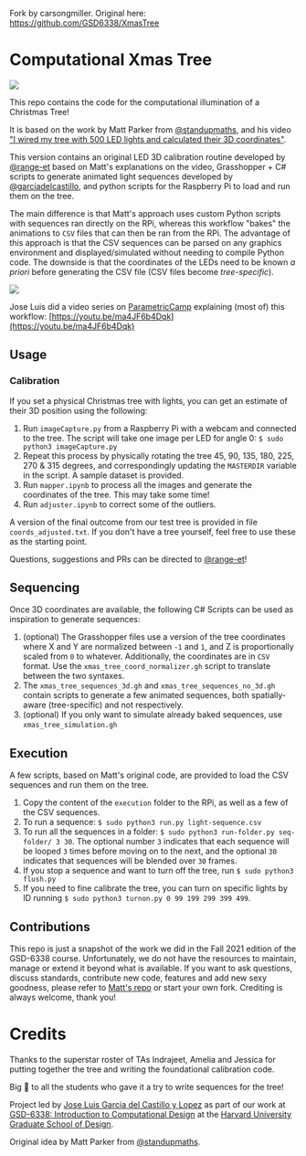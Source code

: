 Fork by carsongmiller.  Original here: https://github.com/GSD6338/XmasTree

# Computational Xmas Tree

![](assets/gsd6338.png)

This repo contains the code for the computational illumination of a Christmas Tree! 

It is based on the work by Matt Parker from [@standupmaths](https://github.com/standupmaths/), and his video ["I wired my tree with 500 LED lights and calculated their 3D coordinates"](https://www.youtube.com/watch?v=TvlpIojusBE). 

This version contains an original LED 3D calibration routine developed by [@range-et](https://github.com/range-et) based on Matt's explanations on the video, Grasshopper + C# scripts to generate animated light sequences developed by [@garciadelcastillo](https://github.com/garciadelcastillo), and python scripts for the Raspberry Pi to load and run them on the tree.

The main difference is that Matt's approach uses custom Python scripts with sequences ran directly on the RPi, whereas this workflow "bakes" the animations to `CSV` files that can then be ran from the RPi. The advantage of this approach is that the CSV sequences can be parsed on any graphics environment and displayed/simulated without needing to compile Python code. The downside is that the coordinates of the LEDs need to be known _a priori_ before generating the CSV file (CSV files become _tree-specific_).

![](assets/pcamp.png)

Jose Luis did a video series on [ParametricCamp](https://www.youtube.com/channel/UCSgG9KzVsS6jArapCx-Bslg) explaining (most of) this workflow: [https://youtu.be/ma4JF6b4Dqk](https://youtu.be/ma4JF6b4Dqk)

## Usage

### Calibration
If you set a physical Christmas tree with lights, you can get an estimate of their 3D position using the following:

1. Run `imageCapture.py` from a Raspberry Pi with a webcam and connected to the tree. The script will take one image per LED for angle 0: `$ sudo python3 imageCapture.py`
2. Repeat this process by physically rotating the tree 45, 90, 135, 180, 225, 270 & 315 degrees, and correspondingly updating the `MASTERDIR` variable in the script. A sample dataset is provided.
3. Run `mapper.ipynb` to process all the images and generate the coordinates of the tree. This may take some time! 
4. Run `adjuster.ipynb` to correct some of the outliers. 

A version of the final outcome from our test tree is provided in file `coords_adjusted.txt`. If you don't have a tree yourself, feel free to use these as the starting point. 

Questions, suggestions and PRs can be directed to [@range-et](https://github.com/range-et)! 

## Sequencing
Once 3D coordinates are available, the following C# Scripts can be used as inspiration to generate sequences:

1. (optional) The Grasshopper files use a version of the tree coordinates where X and Y are normalized between `-1` and `1`, and Z is proportionally scaled from `0` to whatever. Additionally, the coordinates are in `CSV` format. Use the `xmas_tree_coord_normalizer.gh` script to translate between the two syntaxes.
2. The `xmas_tree_sequences_3d.gh` and `xmas_tree_sequences_no_3d.gh` contain scripts to generate a few animated sequences, both spatially-aware (tree-specific) and not respectively.
3. (optional) If you only want to simulate already baked sequences, use `xmas_tree_simulation.gh`

## Execution
A few scripts, based on Matt's original code, are provided to load the CSV sequences and run them on the tree.

1. Copy the content of the `execution` folder to the RPi, as well as a few of the CSV sequences. 
2. To run a sequence: `$ sudo python3 run.py light-sequence.csv`
3. To run all the sequences in a folder: `$ sudo python3 run-folder.py seq-folder/ 3 30`. The optional number `3` indicates that each sequence will be looped `3` times before moving on to the next, and the optional `30` indicates that sequences will be blended over `30` frames.
4. If you stop a sequence and want to turn off the tree, run `$ sudo python3 flush.py`
5. If you need to fine calibrate the tree, you can turn on specific lights by ID running `$ sudo python3 turnon.py 0 99 199 299 399 499`. 

## Contributions
 
This repo is just a snapshot of the work we did in the Fall 2021 edition of the GSD-6338 course. Unfortunately, we do not have the resources to maintain, manage or extend it beyond what is available. If you want to ask questions, discuss standards, contribute new code, features and add new sexy goodness, please refer to [Matt's repo](https://github.com/standupmaths/xmastree2021) or start your own fork. Crediting is always welcome, thank you!

# Credits

Thanks to the superstar roster of TAs Indrajeet, Amelia and Jessica for putting together the tree and writing the foundational calibration code. 

Big 💯 to all the students who gave it a try to write sequences for the tree!

Project led by [Jose Luis Garcia del Castillo y Lopez](https://www.gsd.harvard.edu/person/jose-luis-garcia-del-castillo-lopez/) as part of our work at [GSD-6338: Introduction to Computational Design](https://www.gsd.harvard.edu/course/introduction-to-computational-design-fall-2021/) at the [Harvard University Graduate School of Design](https://www.gsd.harvard.edu/).

Original idea by Matt Parker from [@standupmaths](https://github.com/standupmaths/).
